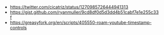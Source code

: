- https://twitter.com/cicatriz/status/1270985726444941313
- https://gist.github.com/ryanmuller/9cd8df0d5d3dd4b51cabf7e1e255c33f
- https://greasyfork.org/en/scripts/405550-roam-youtube-timestamp-controls

